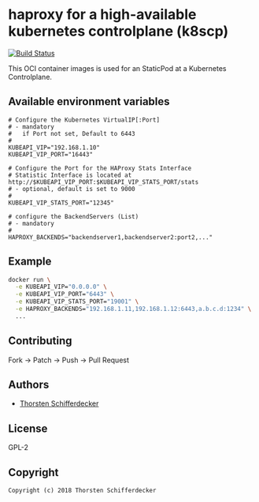 # haproxy for a high-available kubernetes controlplane (k8scp)

[![Build Status](https://cloud.drone.io/api/badges/curx/haproxy-k8scp/status.svg)](https://cloud.drone.io/curx/haproxy-k8scp)

This OCI container images is used for an StaticPod at a Kubernetes Controlplane.

## Available environment variables

```
# Configure the Kubernetes VirtualIP[:Port]
# - mandatory
#   if Port not set, Default to 6443
# 
KUBEAPI_VIP="192.168.1.10"
KUBEAPI_VIP_PORT="16443"

# Configure the Port for the HAProxy Stats Interface
# Statistic Interface is located at http://$KUBEAPI_VIP_PORT:$KUBEAPI_VIP_STATS_PORT/stats
# - optional, default is set to 9000
#
KUBEAPI_VIP_STATS_PORT="12345"

# configure the BackendServers (List)
# - mandatory
#
HAPROXY_BACKENDS="backendserver1,backendserver2:port2,..."
```

## Example

```bash
docker run \
  -e KUBEAPI_VIP="0.0.0.0" \
  -e KUBEAPI_VIP_PORT="6443" \
  -e KUBEAPI_VIP_STATS_PORT="19001" \
  -e HAPROXY_BACKENDS="192.168.1.11,192.168.1.12:6443,a.b.c.d:1234" \
  ...
```

## Contributing

Fork -> Patch -> Push -> Pull Request


## Authors

* [Thorsten Schifferdecker](https://github.com/curx)


## License

GPL-2


## Copyright

```
Copyright (c) 2018 Thorsten Schifferdecker
```
